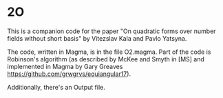 # 2O
This is a companion code for the paper "On quadratic forms over number fields without short basis" by Vitezslav Kala and Pavlo Yatsyna. 

The code, written in Magma, is in the file O2.magma. Part of the code is Robinson's algorithm (as described by McKee and Smyth in [MS] and implemented in Magma by Gary Greaves https://github.com/grwgrvs/equiangular17).

Additionally, there's an Output file.
